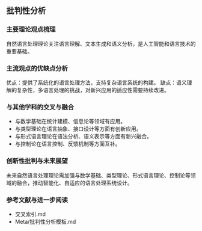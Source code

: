 ## 批判性分析

### 主要理论观点梳理

自然语言处理理论关注语言理解、文本生成和语义分析，是人工智能和语言技术的重要基础。

### 主流观点的优缺点分析

优点：提供了系统化的语言处理方法，支持复杂语言系统的构建。
缺点：语义理解的复杂性，多语言处理的挑战，对新兴应用的适应性需要持续改进。

### 与其他学科的交叉与融合

- 与数学基础在统计建模、信息论等领域有应用。
- 与类型理论在语言抽象、接口设计等方面有创新应用。
- 与形式语言理论在语法分析、语义表示等方面有新兴融合。
- 与控制论在语言控制、反馈机制等方面互补。

### 创新性批判与未来展望

未来自然语言处理理论需加强与数学基础、类型理论、形式语言理论、控制论等领域的融合，推动智能化、自适应的语言处理系统设计。

### 参考文献与进一步阅读

- 交叉索引.md
- Meta/批判性分析模板.md
